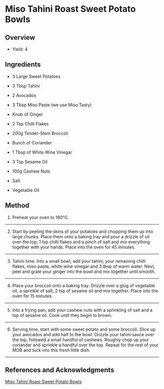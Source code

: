 # Miso Tahini Roast Sweet Potato Bowls

## Overview

- Yield: 4

## Ingredients

- 3 Large Sweet Potatoes

- 3 Tbsp Tahini

- 2 Avocados

- 3 Tbsp Miso Paste (we use Miso Tasty)

- Knob of Ginger

- 2 Tsp Chilli Flakes

- 200g Tender-Stem Broccoli

- Bunch of Coriander

- 1 Tbsp of White Wine Vinegar

- 3 Tsp Sesame Oil

- 100g Cashew Nuts

- Salt

- Vegetable Oil

## Method

1. Preheat your oven to 180°C.
---

2. Start by peeling the skins of your potatoes and chopping them up into large chunks. Place them onto a baking tray and pour a drizzle of oil over the top, 1 tsp chilli flakes and a pinch of salt and mix everything together with your hands. Place into the oven for 45 minutes.
---

3. Tahini time. Into a small bowl, add your tahini, your remaining chilli flakes, miso paste, white wine vinegar and 3 tbsp of warm water. Next, peel and grate your ginger into the bowl and mix together until smooth.
---

4. Place your broccoli onto a baking tray. Drizzle over a glug of vegetable oil, a sprinkle of salt, 2 tsp of sesame oil and mix together. Place into the oven for 15 minutes.
---

5. Into a frying pan, add your cashew nuts with a sprinkling of salt and a tsp of sesame oil. Cook until they begin to brown.
---

6. Serving time, start with some sweet potato and some broccoli. Slice up your avocados and add half to the bowl. Drizzle your tahini sauce over the top, followed a small handful of cashews. Roughly chop up your coriander and sprinkle a handful over the top. Repeat for the rest of your MOB and tuck into this fresh little dish.
---

## References and Acknowledgments

[Miso Tahini Roast Sweet Potato Bowls](http://www.mobkitchen.co.uk/recipes/miso-sweet-potato-bowls)
